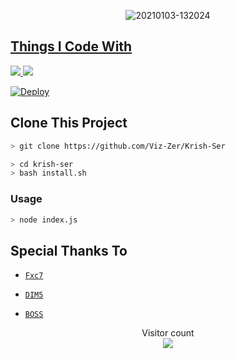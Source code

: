 <p align="center">
<img src=https://i.postimg.cc/L8gygCyv/sagiri.jpg" alt="20210103-132024" border="0">
</p>
<p align="center">
<a href="https://github.com/Viz-Zer">
</p>

  
## Things I Code With
<p>
    <img
        src="https://img.shields.io/badge/node.js%20-%2343853D.svg?&style=for-the-badge&logo=node.js&logoColor=white" />
    <img
        src="https://img.shields.io/badge/javascript%20-%23323330.svg?&style=for-the-badge&logo=javascript&logoColor=%23F7DF1E" />


[![Deploy](https://www.herokucdn.com/deploy/button.svg)](https://heroku.com/deploy?template=https://github.com/Viz-Zer/krish-ser)

## Clone This Project

```bash
> git clone https://github.com/Viz-Zer/Krish-Ser
```

```bash
> cd krish-ser
> bash install.sh
```

### Usage
```bash
> node index.js
```


## Special Thanks To
* [`Fxc7`](https://github.com/Fxc7)
* [`DIM5`](https://github.com/D1M5-DARKBOT)
* [`BOSS`](https://github.com/BOSSMODZ)

  </p>
</details>
<p align="center"> 
  Visitor count<br>
  <img src="https://profile-counter.glitch.me/Krish-ser/count.svg"/>
</p>
